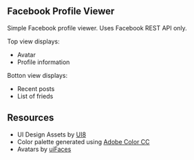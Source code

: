 Facebook Profile Viewer
---

Simple Facebook profile viewer. Uses Facebook REST API only.  

Top view displays:

* Avatar
* Profile information

Botton view displays:

* Recent posts
* List of frieds


Resources
---

* UI Design Assets by [UI8](https://ui8.net "UI8 Home page")
* Color palette generated using [Adobe Color CC](https://color.adobe.com "Adobe Color CC Home page")
* Avatars by [uiFaces](http://uifaces.com "uiFaces Home page")